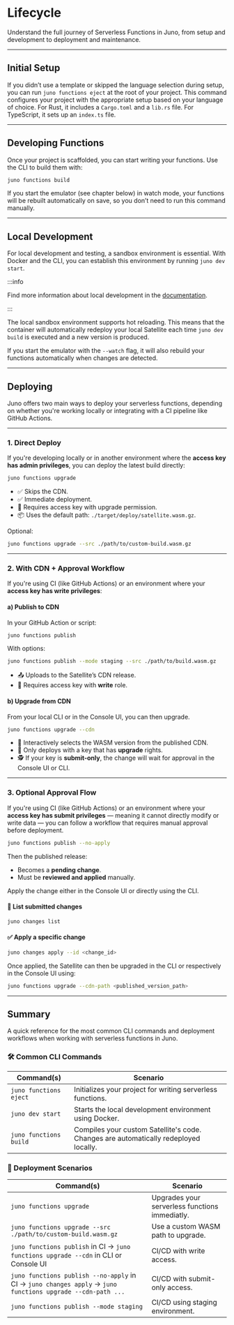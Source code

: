 # Lifecycle

Understand the full journey of Serverless Functions in Juno, from setup and development to deployment and maintenance.

---

## Initial Setup

If you didn’t use a template or skipped the language selection during setup, you can run `juno functions eject` at the root of your project. This command configures your project with the appropriate setup based on your language of choice. For Rust, it includes a `Cargo.toml` and a `lib.rs` file. For TypeScript, it sets up an `index.ts` file.

---

## Developing Functions

Once your project is scaffolded, you can start writing your functions. Use the CLI to build them with:

```bash
juno functions build
```

If you start the emulator (see chapter below) in watch mode, your functions will be rebuilt automatically on save, so you don’t need to run this command manually.

---

## Local Development

For local development and testing, a sandbox environment is essential. With Docker and the CLI, you can establish this environment by running `juno dev start`.

:::info

Find more information about local development in the [documentation](../../guides/local-development.mdx).

:::

The local sandbox environment supports hot reloading. This means that the container will automatically redeploy your local Satellite each time `juno dev build` is executed and a new version is produced.

If you start the emulator with the `--watch` flag, it will also rebuild your functions automatically when changes are detected.

---

## Deploying

Juno offers two main ways to deploy your serverless functions, depending on whether you're working locally or integrating with a CI pipeline like GitHub Actions.

---

### 1. Direct Deploy

If you're developing locally or in another environment where the **access key has admin privileges**, you can deploy the latest build directly:

```bash
juno functions upgrade
```

- ✅ Skips the CDN.
- ✅ Immediate deployment.
- 🔐 Requires access key with upgrade permission.
- 📦 Uses the default path: `./target/deploy/satellite.wasm.gz`.

Optional:

```bash
juno functions upgrade --src ./path/to/custom-build.wasm.gz
```

---

### 2. With CDN + Approval Workflow

If you're using CI (like GitHub Actions) or an environment where your **access key has write privileges**:

#### a) Publish to CDN

In your GitHub Action or script:

```bash
juno functions publish
```

With options:

```bash
juno functions publish --mode staging --src ./path/to/build.wasm.gz
```

- 📤 Uploads to the Satellite’s CDN release.
- 🔐 Requires access key with **write** role.

#### b) Upgrade from CDN

From your local CLI or in the Console UI, you can then upgrade.

```bash
juno functions upgrade --cdn
```

- 🔎 Interactively selects the WASM version from the published CDN.
- 🧾 Only deploys with a key that has **upgrade** rights.
- 🕵️ If your key is **submit-only**, the change will wait for approval in the Console UI or CLI.

---

### 3. Optional Approval Flow

If you're using CI (like GitHub Actions) or an environment where your **access key has submit privileges** — meaning it cannot directly modify or write data — you can follow a workflow that requires manual approval before deployment.

```bash
juno functions publish --no-apply
```

Then the published release:

- Becomes a **pending change**.
- Must be **reviewed and applied** manually.

Apply the change either in the Console UI or directly using the CLI.

#### 📜 List submitted changes

```bash
juno changes list
```

#### ✅ Apply a specific change

```bash
juno changes apply --id <change_id>
```

Once applied, the Satellite can then be upgraded in the CLI or respectively in the Console UI using:

```bash
juno functions upgrade --cdn-path <published_version_path>
```

---

## Summary

A quick reference for the most common CLI commands and deployment workflows when working with serverless functions in Juno.

### 🛠️ Common CLI Commands

| Command(s)             | Scenario                                                                             |
| ---------------------- | ------------------------------------------------------------------------------------ |
| `juno functions eject` | Initializes your project for writing serverless functions.                           |
| `juno dev start`       | Starts the local development environment using Docker.                               |
| `juno functions build` | Compiles your custom Satellite's code. Changes are automatically redeployed locally. |

### 🚀 Deployment Scenarios

| Command(s)                                                                                                 | Scenario                                       |
| ---------------------------------------------------------------------------------------------------------- | ---------------------------------------------- |
| `juno functions upgrade`                                                                                   | Upgrades your serverless functions immediatly. |
| `juno functions upgrade --src ./path/to/custom-build.wasm.gz`                                              | Use a custom WASM path to upgrade.             |
| `juno functions publish` in CI → `juno functions upgrade --cdn` in CLI or Console UI                       | CI/CD with write access.                       |
| `juno functions publish --no-apply` in CI → `juno changes apply` → `juno functions upgrade --cdn-path ...` | CI/CD with submit-only access.                 |
| `juno functions publish --mode staging`                                                                    | CI/CD using staging environment.               |
